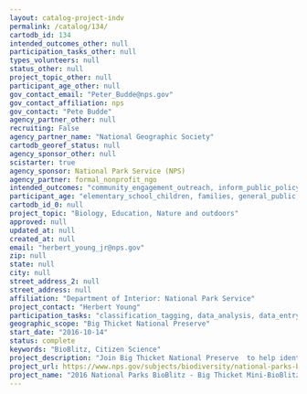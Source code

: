 ```yaml
---
layout: catalog-project-indv
permalink: /catalog/134/
cartodb_id: 134
intended_outcomes_other: null
participation_tasks_other: null
types_volunteers: null
status_other: null
project_topic_other: null
participant_age_other: null
gov_contact_email: "Peter_Budde@nps.gov"
gov_contact_affiliation: nps
gov_contact: "Pete Budde"
agency_partner_other: null
recruiting: False
agency_partner_name: "National Geographic Society"
cartodb_georef_status: null
agency_sponsor_other: null
scistarter: true
agency_sponsor: National Park Service (NPS)
agency_partner: formal_nonprofit_ngo
intended_outcomes: "community_engagement_outreach, inform_public_policy, io_education, operational_integration_use, research_advancement"
participant_age: "elementary_school_children, families, general_public, middle_school_children, targeted_group, teens"
cartodb_id_0: null
project_topic: "Biology, Education, Nature and outdoors"
approved: null
updated_at: null
created_at: null
email: "herbert_young_jr@nps.gov"
zip: null
state: null
city: null
street_address_2: null
street_address: null
affiliation: "Department of Interior: National Park Service"
project_contact: "Herbert Young"
participation_tasks: "classification_tagging, data_analysis, data_entry, finding_entities, identification, learning, observation, site_selection_description, specimen_sample_collection"
geographic_scope: "Big Thicket National Preserve"
start_date: "2016-10-14"
status: complete
keywords: "BioBlitz, Citizen Science"
project_description: "Join Big Thicket National Preserve  to help identify as many species as possible in all taxonomic groups at the park's 2016 BioBlitz."
project_url: https://www.nps.gov/subjects/biodiversity/national-parks-bioblitz.htm
project_name: "2016 National Parks BioBlitz - Big Thicket Mini-BioBlitz"
---
```

